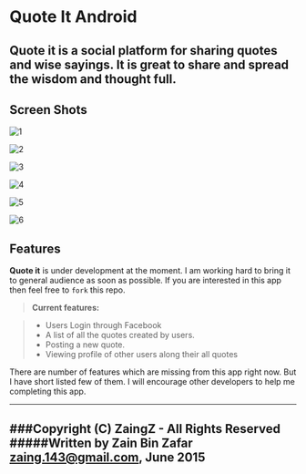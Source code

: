 **Quote It Android** 
===================


Quote it is a social platform for sharing quotes and wise sayings. It is great to share and spread the wisdom and thought full.
----------

Screen Shots
-------------------
![1](http://lh5.googleusercontent.com/RT9lR2kNUI7jNrbvcHeivhosfqw4hp1X3lZkZBrqIdHEaAltfmv7SPRn_KHglNBs_V8kQFFXRhEeae8=w1342-h547-rw)

![2](http://lh4.googleusercontent.com/vj0llVbKrQWOMUPdakCALtFcgbP0SiZWFIAFAS13cTnjUDZDHjOWtibLcVTktwWOt3QasZH5ruzx3Oo=w1342-h547-rw)

![3](http://lh3.googleusercontent.com/FcKzgIj9UACHGYzxLg-bZ2iN-nHuHOcx0tO886HcAxZUWpIZVJh54USr8D5IKfNXfVPM1NHGLwi3nKE=w1342-h547-rw)

![4](http://lh4.googleusercontent.com/SsxHT5FyL3dCnqbBJEA_Godf-Nvrcb_0LlelJKR4z3zGehK7ZWxUXVymahuex4cRDGds1RpoQylLXds=w1342-h547-rw)

![5](http://lh5.googleusercontent.com/J_5O8NGraBJ68rteV2hAFL8F913q8RKAw0qX3VfL4JgvpecEHR58kU__aY5EQyYf3ZkqqTRZycnTmlI=w1342-h547-rw)


![6](http://lh3.googleusercontent.com/VPm1V-KzAw4W0lPqNKmZ4et6WLt-yKXdkhjrF-NtStNhod4CTVfArBkQ996i6biUHpmJuR2utEkLzdg=w1342-h547-rw)


Features
-------------
**Quote it** is under development at the moment. I am working hard to bring it to general audience as soon as possible. If you are interested in this app then feel free to `fork` this repo. 

> **Current features:**

> - Users Login through Facebook
> - A list of all the quotes created by users.
>- Posting a new quote.
>- Viewing profile of other users along their all quotes



There are number of features which are missing from this app right now. But I have short listed few of them. I will encourage other developers to help me completing this app.  


--------


###Copyright (C) ZaingZ - All Rights Reserved
#####Written by Zain Bin Zafar <zaing.143@gmail.com>, June 2015
-----
